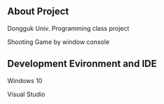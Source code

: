
## About Project

Dongguk Univ. Programming class project

Shooting Game by window console

## Development Evironment and IDE

Windows 10

Visual Studio
